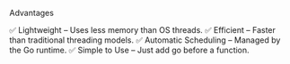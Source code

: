 Advantages

✅ Lightweight – Uses less memory than OS threads.
✅ Efficient – Faster than traditional threading models.
✅ Automatic Scheduling – Managed by the Go runtime.
✅ Simple to Use – Just add go before a function.